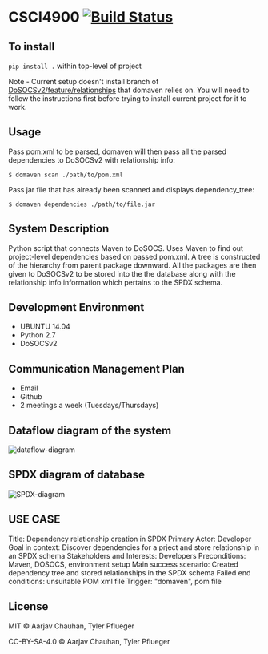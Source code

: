 # CSCI4900 [![Build Status](https://travis-ci.org/tpflueger/CSCI4900.svg?branch=master)](https://travis-ci.org/tpflueger/CSCI4900)

## To install
`pip install .` within top-level of project

Note - Current setup doesn't install branch of [DoSOCSv2/feature/relationships](https://github.com/tpflueger/DoSOCSv2/tree/feature/relationships) that domaven relies on. You will need to follow the instructions first before trying to install current project for it to work.

## Usage
Pass pom.xml to be parsed, domaven will then pass all the parsed dependencies to DoSOCSv2 with relationship info:

    $ domaven scan ./path/to/pom.xml

Pass jar file that has already been scanned and displays dependency_tree:

    $ domaven dependencies ./path/to/file.jar

## System Description
Python script that connects Maven to DoSOCS. Uses Maven to find out project-level dependencies based on passed pom.xml. A tree is constructed of the hierarchy from parent package downward. All the packages are then given to DoSOCSv2 to be stored into the the database along with the relationship info information which pertains to the SPDX schema.

## Development Environment
- UBUNTU 14.04
- Python 2.7
- DoSOCSv2

## Communication Management Plan
- Email
- Github
- 2 meetings a week (Tuesdays/Thursdays)

## Dataflow diagram of the system
![dataflow-diagram](https://cloud.githubusercontent.com/assets/8797790/13802073/12b5a7e4-eb06-11e5-9f14-55f73c22a777.png)

## SPDX diagram of database
![SPDX-diagram](https://cloud.githubusercontent.com/assets/2850506/13796701/2f0e8508-ead6-11e5-86c9-62c93beed600.png)

## USE CASE
Title: Dependency relationship creation in SPDX
Primary Actor: Developer
Goal in context: Discover dependencies for a prject and store relationship in an SPDX schema
Stakeholders and Interests: Developers
Preconditions: Maven, DOSOCS, environment setup
Main success scenario: Created dependency tree and stored relationships in the SPDX schema
Failed end conditions: unsuitable POM xml file
Trigger: "domaven", pom file


## License

MIT © Aarjav Chauhan, Tyler Pflueger

CC-BY-SA-4.0 © Aarjav Chauhan, Tyler Pflueger

